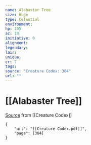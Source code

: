 ```yaml
---
name: Alabaster Tree
size: Huge
type: Celestial
environment: 
hp: 105
ac: 18
initiative: 0
alignment: 
legendary: 
lair: 
unique: 
cr: 7
tags: 
source: "Creature Codex: 304"
url: ""
---
```

# [[Alabaster Tree]]

[Source](zotero://open-pdf/library/items/NTNKJRHG?page=304) from [[Creature Codex]]

```pdf
{
	"url": "[[Creature Codex.pdf]]",
	"page": [304]
}
```

